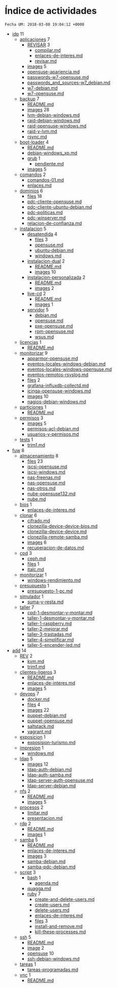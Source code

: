 # Índice de actividades

`Fecha UM: 2018-03-08 19:04:12 +0000`

* [idp](actividades/idp) 11
    * [aplicaciones](actividades/idp/aplicaciones) 7
        * [REVISAR](actividades/idp/aplicaciones/REVISAR) 3
            * [compilar.md](actividades/idp/aplicaciones/REVISAR/compilar.md)
            * [enlaces-de-interes.md](actividades/idp/aplicaciones/REVISAR/enlaces-de-interes.md)
            * [revisar.md](actividades/idp/aplicaciones/REVISAR/revisar.md)
        * [images](actividades/idp/aplicaciones/images) 5
        * [opensuse-apariencia.md](actividades/idp/aplicaciones/opensuse-apariencia.md)
        * [passwords-w7-opensuse.md](actividades/idp/aplicaciones/passwords-w7-opensuse.md)
        * [passwords_and_sources-w7_debian.md](actividades/idp/aplicaciones/passwords_and_sources-w7_debian.md)
        * [w7-debian.md](actividades/idp/aplicaciones/w7-debian.md)
        * [w7-opensuse.md](actividades/idp/aplicaciones/w7-opensuse.md)
    * [backup](actividades/idp/backup) 7
        * [README.md](actividades/idp/backup/README.md)
        * [images](actividades/idp/backup/images) 28
        * [lvm-debian-windows.md](actividades/idp/backup/lvm-debian-windows.md)
        * [raid-debian-windows.md](actividades/idp/backup/raid-debian-windows.md)
        * [raid-opensuse-windows.md](actividades/idp/backup/raid-opensuse-windows.md)
        * [raid-y-lvm.md](actividades/idp/backup/raid-y-lvm.md)
        * [rsync.md](actividades/idp/backup/rsync.md)
    * [boot-loader](actividades/idp/boot-loader) 4
        * [README.md](actividades/idp/boot-loader/README.md)
        * [debian-windows_xp.md](actividades/idp/boot-loader/debian-windows_xp.md)
        * [grub](actividades/idp/boot-loader/grub) 1
            * [pendiente.md](actividades/idp/boot-loader/grub/pendiente.md)
        * [images](actividades/idp/boot-loader/images) 5
    * [comandos](actividades/idp/comandos) 2
        * [comandos-01.md](actividades/idp/comandos/comandos-01.md)
        * [enlaces.md](actividades/idp/comandos/enlaces.md)
    * [dominios](actividades/idp/dominios) 6
        * [files](actividades/idp/dominios/files) 18
        * [pdc-cliente-opensuse.md](actividades/idp/dominios/pdc-cliente-opensuse.md)
        * [pdc-cliente-ubuntu-debian.md](actividades/idp/dominios/pdc-cliente-ubuntu-debian.md)
        * [pdc-politicas.md](actividades/idp/dominios/pdc-politicas.md)
        * [pdc-winserver.md](actividades/idp/dominios/pdc-winserver.md)
        * [relacion-de-confianza.md](actividades/idp/dominios/relacion-de-confianza.md)
    * [instalacion](actividades/idp/instalacion) 5
        * [desatendida](actividades/idp/instalacion/desatendida) 4
            * [files](actividades/idp/instalacion/desatendida/files) 3
            * [opensuse.md](actividades/idp/instalacion/desatendida/opensuse.md)
            * [ubuntu-debian.md](actividades/idp/instalacion/desatendida/ubuntu-debian.md)
            * [windows.md](actividades/idp/instalacion/desatendida/windows.md)
        * [instalacion-dual](actividades/idp/instalacion/instalacion-dual) 2
            * [README.md](actividades/idp/instalacion/instalacion-dual/README.md)
            * [images](actividades/idp/instalacion/instalacion-dual/images) 10
        * [instalacion-personalizada](actividades/idp/instalacion/instalacion-personalizada) 2
            * [README.md](actividades/idp/instalacion/instalacion-personalizada/README.md)
            * [images](actividades/idp/instalacion/instalacion-personalizada/images) 2
        * [live-cd](actividades/idp/instalacion/live-cd) 2
            * [README.md](actividades/idp/instalacion/live-cd/README.md)
            * [images](actividades/idp/instalacion/live-cd/images) 1
        * [servidor](actividades/idp/instalacion/servidor) 5
            * [debian.md](actividades/idp/instalacion/servidor/debian.md)
            * [opensuse.md](actividades/idp/instalacion/servidor/opensuse.md)
            * [pxe-opensuse.md](actividades/idp/instalacion/servidor/pxe-opensuse.md)
            * [rpm-opensuse.md](actividades/idp/instalacion/servidor/rpm-opensuse.md)
            * [wsus.md](actividades/idp/instalacion/servidor/wsus.md)
    * [licencias](actividades/idp/licencias) 1
        * [README.md](actividades/idp/licencias/README.md)
    * [monitorizar](actividades/idp/monitorizar) 9
        * [apparmor-opensuse.md](actividades/idp/monitorizar/apparmor-opensuse.md)
        * [eventos-locales-windows-debian.md](actividades/idp/monitorizar/eventos-locales-windows-debian.md)
        * [eventos-locales-windows-opensuse.md](actividades/idp/monitorizar/eventos-locales-windows-opensuse.md)
        * [eventos-remotos-rsyslog.md](actividades/idp/monitorizar/eventos-remotos-rsyslog.md)
        * [files](actividades/idp/monitorizar/files) 2
        * [grafana-influxdb-collectd.md](actividades/idp/monitorizar/grafana-influxdb-collectd.md)
        * [icinga-opensuse-windows.md](actividades/idp/monitorizar/icinga-opensuse-windows.md)
        * [images](actividades/idp/monitorizar/images) 10
        * [nagios-debian-windows.md](actividades/idp/monitorizar/nagios-debian-windows.md)
    * [particiones](actividades/idp/particiones) 1
        * [README.md](actividades/idp/particiones/README.md)
    * [permisos](actividades/idp/permisos) 3
        * [images](actividades/idp/permisos/images) 5
        * [permisos-acl-debian.md](actividades/idp/permisos/permisos-acl-debian.md)
        * [usuarios-y-permisos.md](actividades/idp/permisos/usuarios-y-permisos.md)
    * [tests](actividades/idp/tests) 1
        * [trim1.md](actividades/idp/tests/trim1.md)
* [fuw](actividades/fuw) 8
    * [almacenamiento](actividades/fuw/almacenamiento) 8
        * [files](actividades/fuw/almacenamiento/files) 23
        * [iscsi-opensuse.md](actividades/fuw/almacenamiento/iscsi-opensuse.md)
        * [iscsi-windows.md](actividades/fuw/almacenamiento/iscsi-windows.md)
        * [nas-freenas.md](actividades/fuw/almacenamiento/nas-freenas.md)
        * [nas-opensuse.md](actividades/fuw/almacenamiento/nas-opensuse.md)
        * [nas-otros.md](actividades/fuw/almacenamiento/nas-otros.md)
        * [nube-opensuse132.md](actividades/fuw/almacenamiento/nube-opensuse132.md)
        * [nube.md](actividades/fuw/almacenamiento/nube.md)
    * [bios](actividades/fuw/bios) 1
        * [enlaces-de-interes.md](actividades/fuw/bios/enlaces-de-interes.md)
    * [clonar](actividades/fuw/clonar) 6
        * [cifrado.md](actividades/fuw/clonar/cifrado.md)
        * [clonezilla-device-device-bios.md](actividades/fuw/clonar/clonezilla-device-device-bios.md)
        * [clonezilla-device-device.md](actividades/fuw/clonar/clonezilla-device-device.md)
        * [clonezilla-remote-samba.md](actividades/fuw/clonar/clonezilla-remote-samba.md)
        * [images](actividades/fuw/clonar/images) 6
        * [recuperacion-de-datos.md](actividades/fuw/clonar/recuperacion-de-datos.md)
    * [cpd](actividades/fuw/cpd) 3
        * [ceph.md](actividades/fuw/cpd/ceph.md)
        * [files](actividades/fuw/cpd/files) 1
        * [italc.md](actividades/fuw/cpd/italc.md)
    * [monitorizar](actividades/fuw/monitorizar) 1
        * [windows-rendimiento.md](actividades/fuw/monitorizar/windows-rendimiento.md)
    * [presupuesto](actividades/fuw/presupuesto) 1
        * [presupuesto-1-pc.md](actividades/fuw/presupuesto/presupuesto-1-pc.md)
    * [simulador](actividades/fuw/simulador) 1
        * [suma-y-resta.md](actividades/fuw/simulador/suma-y-resta.md)
    * [taller](actividades/fuw/taller) 7
        * [cpd-1-desmontar-y-montar.md](actividades/fuw/taller/cpd-1-desmontar-y-montar.md)
        * [taller-1-desmontar-y-montar.md](actividades/fuw/taller/taller-1-desmontar-y-montar.md)
        * [taller-1-raspberry.md](actividades/fuw/taller/taller-1-raspberry.md)
        * [taller-2-mejorar.md](actividades/fuw/taller/taller-2-mejorar.md)
        * [taller-3-trastadas.md](actividades/fuw/taller/taller-3-trastadas.md)
        * [taller-4-simplificar.md](actividades/fuw/taller/taller-4-simplificar.md)
        * [taller-5-encender-led.md](actividades/fuw/taller/taller-5-encender-led.md)
* [add](actividades/add) 14
    * [REV](actividades/add/REV) 2
        * [kvm.md](actividades/add/REV/kvm.md)
        * [trim1.md](actividades/add/REV/trim1.md)
    * [clientes-ligeros](actividades/add/clientes-ligeros) 3
        * [README.md](actividades/add/clientes-ligeros/README.md)
        * [enlaces-de-interes.md](actividades/add/clientes-ligeros/enlaces-de-interes.md)
        * [images](actividades/add/clientes-ligeros/images) 5
    * [devops](actividades/add/devops) 7
        * [docker.md](actividades/add/devops/docker.md)
        * [files](actividades/add/devops/files) 4
        * [images](actividades/add/devops/images) 22
        * [puppet-debian.md](actividades/add/devops/puppet-debian.md)
        * [puppet-opensuse.md](actividades/add/devops/puppet-opensuse.md)
        * [saltstack.md](actividades/add/devops/saltstack.md)
        * [vagrant.md](actividades/add/devops/vagrant.md)
    * [exposicion](actividades/add/exposicion) 1
        * [exposision-turismo.md](actividades/add/exposicion/exposision-turismo.md)
    * [impresion](actividades/add/impresion) 1
        * [windows.md](actividades/add/impresion/windows.md)
    * [ldap](actividades/add/ldap) 5
        * [images](actividades/add/ldap/images) 12
        * [ldap-auth-debian.md](actividades/add/ldap/ldap-auth-debian.md)
        * [ldap-auth-samba.md](actividades/add/ldap/ldap-auth-samba.md)
        * [ldap-server-auth-opensuse.md](actividades/add/ldap/ldap-server-auth-opensuse.md)
        * [ldap-server-debian.md](actividades/add/ldap/ldap-server-debian.md)
    * [nfs](actividades/add/nfs) 2
        * [README.md](actividades/add/nfs/README.md)
        * [images](actividades/add/nfs/images) 5
    * [procesos](actividades/add/procesos) 2
        * [limitar.md](actividades/add/procesos/limitar.md)
        * [presentacion.md](actividades/add/procesos/presentacion.md)
    * [rdp](actividades/add/rdp) 2
        * [README.md](actividades/add/rdp/README.md)
        * [images](actividades/add/rdp/images) 1
    * [samba](actividades/add/samba) 5
        * [README.md](actividades/add/samba/README.md)
        * [enlaces-de-interes.md](actividades/add/samba/enlaces-de-interes.md)
        * [images](actividades/add/samba/images) 3
        * [samba-debian.md](actividades/add/samba/samba-debian.md)
        * [samba-pdc-debian.md](actividades/add/samba/samba-pdc-debian.md)
    * [script](actividades/add/script) 3
        * [bash](actividades/add/script/bash) 1
            * [agenda.md](actividades/add/script/bash/agenda.md)
        * [quagga.md](actividades/add/script/quagga.md)
        * [ruby](actividades/add/script/ruby) 7
            * [create-and-delete-users.md](actividades/add/script/ruby/create-and-delete-users.md)
            * [create-users.md](actividades/add/script/ruby/create-users.md)
            * [delete-users.md](actividades/add/script/ruby/delete-users.md)
            * [enlaces-de-interes.md](actividades/add/script/ruby/enlaces-de-interes.md)
            * [files](actividades/add/script/ruby/files) 3
            * [install-and-remove.md](actividades/add/script/ruby/install-and-remove.md)
            * [kill-these-processes.md](actividades/add/script/ruby/kill-these-processes.md)
    * [ssh](actividades/add/ssh) 5
        * [README.md](actividades/add/ssh/README.md)
        * [image](actividades/add/ssh/image) 2
        * [opensuse](actividades/add/ssh/opensuse) 10
        * [ssh-debian-windows.md](actividades/add/ssh/ssh-debian-windows.md)
    * [tareas](actividades/add/tareas) 1
        * [tareas-programadas.md](actividades/add/tareas/tareas-programadas.md)
    * [vnc](actividades/add/vnc) 1
        * [README.md](actividades/add/vnc/README.md)
